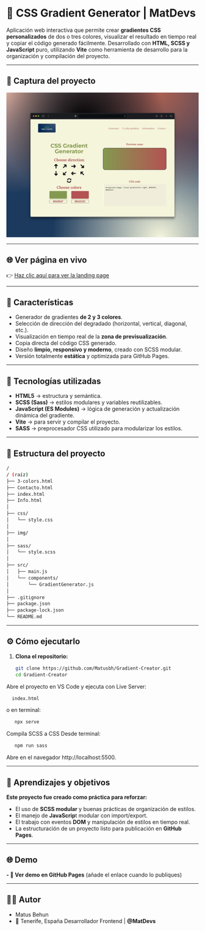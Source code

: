 # 🎨 CSS Gradient Generator | MatDevs

Aplicación web interactiva que permite crear **gradientes CSS personalizados** de dos o tres colores, visualizar el resultado en tiempo real y copiar el código generado fácilmente.
Desarrollado con **HTML, SCSS y JavaScript** puro, utilizando **Vite** como herramienta de desarrollo para la organización y compilación del proyecto.

---

## 📸 Captura del proyecto

![Vista previa del proyecto](./img/Vista-previa-bien.webp)

---

## 🌐 Ver página en vivo

👉 [Haz clic aquí para ver la landing page](https://matusbh.github.io/Gradient-Creator/)

---

## 🚀 Características

- Generador de gradientes **de 2 y 3 colores**.  
- Selección de dirección del degradado (horizontal, vertical, diagonal, etc.).  
- Visualización en tiempo real de la **zona de previsualización**.  
- Copia directa del código CSS generado.  
- Diseño **limpio, responsivo y moderno**, creado con SCSS modular.  
- Versión totalmente **estática** y optimizada para GitHub Pages.

---

## 🧱 Tecnologías utilizadas

- **HTML5** → estructura y semántica.  
- **SCSS (Sass)** → estilos modulares y variables reutilizables.  
- **JavaScript (ES Modules)** → lógica de generación y actualización dinámica del gradiente.
- **Vite** → para servir y compilar el proyecto.  
-  **SASS** → preprocesador CSS utilizado para modularizar los estilos.

---

## 📁 Estructura del proyecto
```bash
/
/ (raíz)
├── 3-colors.html
├── Contacto.html
├── index.html
├── Info.html
│
├── css/
│   └── style.css
│
├── img/
│   
├── sass/                      
│   └── style.scss
│
├── src/
│   ├── main.js
│   └── components/
│       └── GradientGenerator.js
│
├── .gitignore
├── package.json
├── package-lock.json
└── README.md
```

---

## ⚙️ Cómo ejecutarlo

1. **Clona el repositorio:**
   ```bash
   git clone https://github.com/Matusbh/Gradient-Creator.git
   cd Gradient-Creator
   ```

Abre el proyecto en VS Code y ejecuta con Live Server:

 ```bash
   index.html
```

o en terminal:
```bash
   npx serve
```

Compila SCSS a CSS 
Desde terminal:
```bash
   npm run sass
```

Abre en el navegador http://localhost:5500.

---

## 🧠 Aprendizajes y objetivos

**Este proyecto fue creado como práctica para reforzar:**
- El uso de **SCSS modular** y buenas prácticas de organización de estilos.
- El manejo de **JavaScrip**t modular con import/export.
- El trabajo con eventos **DOM** y manipulación de estilos en tiempo real.
- La estructuración de un proyecto listo para publicación en **GitHub Pages**.

---

## 🌐 Demo

**- 🔗 Ver demo en GitHub Pages**
(añade el enlace cuando lo publiques)

---

## 🧑‍💻 Autor

- Matus Behun
- 📍 Tenerife, España
Desarrollador Frontend | **@MatDevs**





